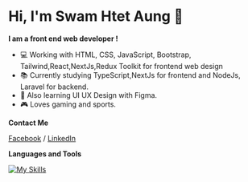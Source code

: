 # Hi, I'm Swam Htet Aung :wave:

**I am a front end web developer !**

- :computer:  Working with HTML, CSS, JavaScript, Bootstrap, Tailwind,React,NextJs,Redux Toolkit for frontend web design
- :books:  Currently studying TypeScript,NextJs for frontend and NodeJs, Laravel for backend.
- :memo:  Also learning UI UX Design with Figma.
- :video_game:  Loves gaming and sports.

**Contact Me**

[Facebook](https://www.facebook.com/swamhtet.aung.52/) / [LinkedIn](https://www.linkedin.com/in/swamhtetaung/)

**Languages and Tools**


[![My Skills](https://skills.thijs.gg/icons?i=html,css,js,bootstrap,sass,react,tailwind,php,figma,git,github,vscode)](https://skills.thijs.gg)
